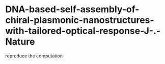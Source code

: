 # DNA-based-self-assembly-of-chiral-plasmonic-nanostructures-with-tailored-optical-response-J-.-Nature
reproduce the computation
